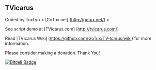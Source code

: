 ## TVicarus
Coded by TuxLyn < [GoTux.net] (http://gotux.net/) >

See script demo at [TVicarus.com] (http://tvicarus.com/)

Read [TVicarus Wiki] (https://github.com/GoTux/TV-Icarus/wiki) for more information.

<script data-gittip-username="GoTux" src="//gttp.co/v1.js"> </script>

Please consider making a donation. Thank You!

[![Bitdeli Badge](https://d2weczhvl823v0.cloudfront.net/GoTux/tv-icarus/trend.png)](https://bitdeli.com/free "Bitdeli Badge")
